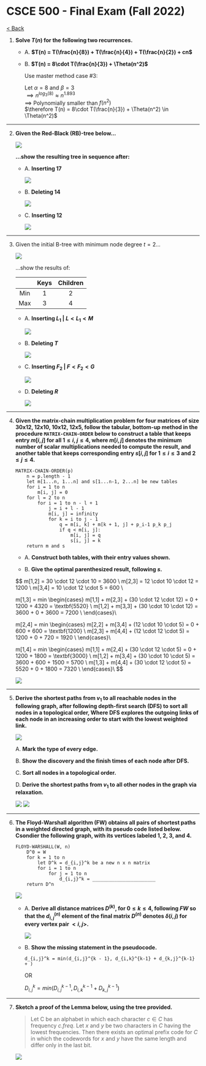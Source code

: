 # CSCE 500 - Final Exam (Fall 2022)
[< Back](../toc.md)

1. **Solve $T(n)$ for the following two recurrences.**

    * A. **$T(n) = T(\frac{n}{8}) + T(\frac{n}{4}) + T(\frac{n}{2}) + cn$**

    * B. **$T(n) = 8\cdot T(\frac{n}{3}) + \Theta(n^2)$**

        Use master method case #3:

        Let $\alpha = 8$ and $\beta = 3$                    \
        $\implies n^{log_3(8)} \approx n^{1.893}$       \
        $\implies$ Polynomially smaller than $f(n^2)$   \
        $\therefore T(n) = 8\cdot T(\frac{n}{3}) + \Theta(n^2) \in \Theta(n^2)$

---

2. **Given the Red-Black (RB)-tree below...**

    <img src="../images/CSCE500-Final-Fall2022-2.png">

    **...show the resulting tree in sequence after:**

    * A. **Inserting 17**

        <img src="../images/CSCE500-Final-Fall2022-2a.png">

    * B. **Deleting 14**

        <img src="../images/CSCE500-Final-Fall2022-2b.png">

    * C. **Inserting 12**

        <img src="../images/CSCE500-Final-Fall2022-2c.png">

---

3. Given the initial B-tree with minimum node degree $t=2$...

    <img src="../images/CSCE500-MidtermII-Fall2024-5.png">

    ...show the results of:

    |       | Keys  | Children  |
    |:-----:|:-----:|:---------:|
    | Min   | 1     | 2         |
    | Max   | 3     | 4         |

    * A. **Inserting $L_1$ | $L \lt L_1 \lt M$**

        <img src="../images/CSCE500-Final-Fall2022-3a.png">

    * B. **Deleting $T$**

        <img src="../images/CSCE500-Final-Fall2022-3b.png">

    * C. **Inserting $F_2$ | $F \lt F_2 \lt G$**

        <img src="../images/CSCE500-Final-Fall2022-3c.png">

    * D. **Deleting $R$**

        <img src="../images/CSCE500-Final-Fall2022-3d.png">


---
4. **Given the matrix-chain multiplication problem for four matrices of size 30x12, 12x10, 10x12, 12x5, follow the tabular, bottom-up method in the procedure `MATRIX-CHAIN-ORDER` below to construct a table that keeps entry $m[i, j]$ for all $1 \le i$, $j \le 4$, where $m[i, j]$ denotes the minimum number of scalar multiplications needed to compute the result, and another table that keeps corresponding entry $s[i, j]$ for $1 \le i \le 3$ and $2 \le j \le 4$.**

    ```
    MATRIX-CHAIN-ORDER(p)
        n = p.length - 1
        let m[1...n, 1...n] and s[1...n-1, 2...n] be new tables
        for i = 1 to n
            m[i, j] = 0
        for l = 2 to n
            for i = 1 to n - l + 1
                j = i + l - 1
                m[i, j] = infinity
                for k = i to j - 1
                    q = m[i, k] + m[k + 1, j] + p_i-1 p_k p_j
                    if q < m[i, j]:
                        m[i, j] = q
                        s[i, j] = k
        return m and s
    ```

    * A. **Construct both tables, with their entry values shown.**

    * B. **Give the optimal parenthesized result, following $s$.**

    $$
    m[1,2] = 30 \cdot 12 \cdot 10 = 3600        \\
    m[2,3] = 12 \cdot 10 \cdot 12 = 1200        \\
    m[3,4] = 10 \cdot 12 \cdot 5  = 600         \\

    m[1,3] = min
        \begin{cases}
            m[1,1] + m[2,3] + (30 \cdot 12 \cdot 12) = 0 + 1200 + 4320 = \textbf{5520}  \\
            m[1,2] + m[3,3] + (30 \cdot 10 \cdot 12) = 3600 + 0 + 3600 = 7200           \\
        \end{cases}\\

    m[2,4] = min
        \begin{cases}
            m[2,2] + m[3,4] + (12 \cdot 10 \cdot 5) = 0 + 600 + 600 = \textbf{1200} \\
            m[2,3] + m[4,4] + (12 \cdot 12 \cdot 5) = 1200 + 0 + 720 = 1920         \\
        \end{cases}\\

    m[1,4] = min
        \begin{cases}
            m[1,1] + m[2,4] + (30 \cdot 12 \cdot 5) = 0 + 1200 + 1800 = \textbf{3000}   \\
            m[1,2] + m[3,4] + (30 \cdot 10 \cdot 5) = 3600 + 600 + 1500 = 5700          \\
            m[1,3] + m[4,4] + (30 \cdot 12 \cdot 5) = 5520 + 0 + 1800 = 7320            \\
        \end{cases}\\
    $$

    <img src="../images/CSCE500-Final-Fall2022-4.png">

---

5. **Derive the shortest paths from $v_1$ to all reachable nodes in the following graph, after following depth-first search (DFS) to sort all nodes in a topological order, Where DFS explores the outgoing links of each node in an increasing order to start with the lowest weighted link.**

    <img src="../images/CSCE500-Final-Fall2022-5.png">

    A. **Mark the type of every edge.**

    B. **Show the discovery and the finish times of each node after DFS.**

    C. **Sort all nodes in a topological order.**

    D. **Derive the shortest paths from $v_1$ to all other nodes in the graph via relaxation.**

    <img src="../images/CSCE500-Final-Fall2022-5abd.png">

    <img src="../images/CSCE500-Final-Fall2022-5c.png">

---

6. **The Floyd-Warshall algorithm (FW) obtains all pairs of shortest paths in a weighted directed graph, with its pseudo code listed below. Csondier the following graph, with its vertices labeled 1, 2, 3, and 4.**

    ```
    FLOYD-WARSHALL(W, n)
        D^0 = W
        for k = 1 to n
            let D^k = d_{i,j}^k be a new n x n matrix
            for i = 1 to n
                for j = 1 to n
                    d_{i,j}^k = _______________________
        return D^n
    ```

    <img src="../images/CSCE500-Final-Fall2022-6.png">

    * A. **Derive all distance matrices $D^{(k)}$, for $0 \le k \le 4$, following $FW$ so that the $d_{i, j}^{(n)}$ element of the final matrix $D^{(n)}$ denotes $\delta(i, j)$ for every vertex pair $<i, j>$.**

        <img src="../images/CSCE500-Final-Fall2022-6a.png">

    * B. **Show the missing statement in the pseudocode.**

        `d_{i,j}^k = min(d_{i,j}^{k - 1}, d_{i,k}^{k-1} + d_{k,j}^{k-1} + )`

        OR

        $D_{i,j}^k = min(D_{i,j}^{k-1}, D_{i,k}^{k-1} + D_{k,j}^{k-1})$

---

7. **Sketch a proof of the Lemma below, using the tree provided.**

    > Let C be an alphabet in which each character $c \in C$ has frequency $c.freq$. Let $x$ and $y$ be two characters in $C$ having the lowest frequencies. Then there exists an optimal prefix code for $C$ in which the codewords for $x$ and $y$ have the same length and differ only in the last bit.

    <img src="../images/CSCE500-Final-Fall2022-7.png">